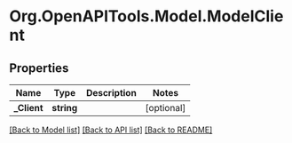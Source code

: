 # Org.OpenAPITools.Model.ModelClient

## Properties

Name | Type | Description | Notes
------------ | ------------- | ------------- | -------------
**_Client** | **string** |  | [optional] 

[[Back to Model list]](../README.md#documentation-for-models) [[Back to API list]](../README.md#documentation-for-api-endpoints) [[Back to README]](../README.md)

